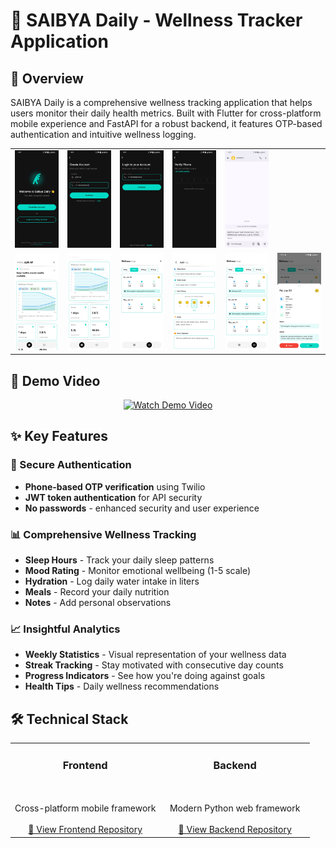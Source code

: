 # 🌟 SAIBYA Daily - Wellness Tracker Application

## 📱 Overview

SAIBYA Daily is a comprehensive wellness tracking application that helps users monitor their daily health metrics. Built with Flutter for cross-platform mobile experience and FastAPI for a robust backend, it features OTP-based authentication and intuitive wellness logging.

<div align="center">
  <table>
    <tr>
      <td><img src="assets/showcase/seven.jpeg" width="200" alt="Login Screen"></td>
      <td><img src="assets/showcase/eight.jpeg" width="200" alt="Login Screen"></td>
      <td><img src="assets/showcase/nine.jpeg" width="200" alt="Login Screen"></td>
      <td><img src="assets/showcase/ten.jpeg" width="200" alt="Login Screen"></td>
      <td><img src="assets/showcase/eleven.jpeg" width="200" alt="Login Screen"></td>
    </tr>
    <tr>
      <td><img src="assets/showcase/one.jpeg" width="200" alt="Login Screen"></td>
      <td><img src="assets/showcase/two.jpeg" width="200" alt="Login Screen"></td>
      <td><img src="assets/showcase/three.jpeg" width="200" alt="Login Screen"></td>
      <td><img src="assets/showcase/four.jpeg" width="200" alt="Login Screen"></td>
      <td><img src="assets/showcase/five.jpeg" width="200" alt="Login Screen"></td>
      <td><img src="assets/showcase/six.jpeg" width="200" alt="Login Screen"></td>
    </tr>
  </table>
</div>

## 🎥 Demo Video
<div align="center">
  <a href="https://github.com/ajith-m-doodlebug/saibya_daily/blob/main/Saibya%20Daily%20Demo%20Video.mp4">
    <img src="https://img.shields.io/badge/🎬-Watch%20Demo%20Video-blue?style=for-the-badge" alt="Watch Demo Video">
  </a>
</div>

## ✨ Key Features

### 🔐 Secure Authentication
- **Phone-based OTP verification** using Twilio
- **JWT token authentication** for API security
- **No passwords** - enhanced security and user experience

### 📊 Comprehensive Wellness Tracking
- **Sleep Hours** - Track your daily sleep patterns
- **Mood Rating** - Monitor emotional wellbeing (1-5 scale)
- **Hydration** - Log daily water intake in liters
- **Meals** - Record your daily nutrition
- **Notes** - Add personal observations

### 📈 Insightful Analytics
- **Weekly Statistics** - Visual representation of your wellness data
- **Streak Tracking** - Stay motivated with consecutive day counts
- **Progress Indicators** - See how you're doing against goals
- **Health Tips** - Daily wellness recommendations

## 🛠️ Technical Stack

<table>
  <tr>
    <td align="center" width="50%">
      <h3>Frontend</h3>
      <br><br>
      Cross-platform mobile framework
      <br><br>
      <a href="https://github.com/ajith-m-doodlebug/saibya_daily_flutter">
        📱 View Frontend Repository
      </a>
    </td>
    <td align="center" width="50%">
      <h3>Backend</h3>
      <br><br>
      Modern Python web framework
      <br><br>
      <a href="https://github.com/ajith-m-doodlebug/saibya_daily_backend">
        🚀 View Backend Repository
      </a>
    </td>
  </tr>
</table>
